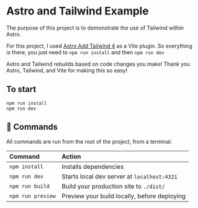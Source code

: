 # Astro and Tailwind Example

The purpose of this project is to demonstrate the use of Tailwind within Astro.  

For this project, I used [Astro Add Tailwind 4](https://docs.astro.build/en/guides/styling/#tailwind) as a Vite plugin.  So everything is there, you just need to `npm run install` and then `npm run dev`

Astro and Tailwind rebuilds based on code changes you make!  Thank you Astro, Tailwind, and Vite for making this so easy!

## To start

```
npm run install
npm run dev
```

## 🧞 Commands

All commands are run from the root of the project, from a terminal:

| Command                   | Action                                           |
| :------------------------ | :----------------------------------------------- |
| `npm install`             | Installs dependencies                            |
| `npm run dev`             | Starts local dev server at `localhost:4321`      |
| `npm run build`           | Build your production site to `./dist/`          |
| `npm run preview`         | Preview your build locally, before deploying     |


